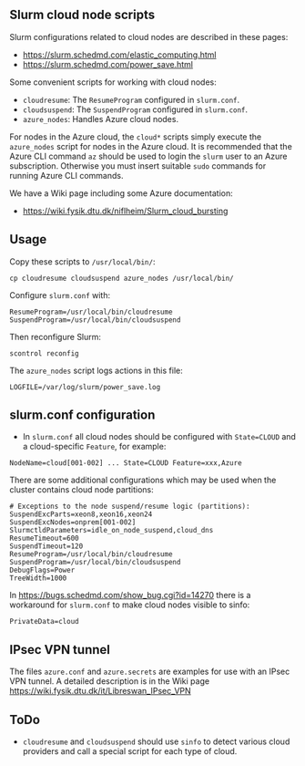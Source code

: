 Slurm cloud node scripts
------------------------

Slurm configurations related to cloud nodes are described in these pages:

* https://slurm.schedmd.com/elastic_computing.html
* https://slurm.schedmd.com/power_save.html

Some convenient scripts for working with cloud nodes:

* ```cloudresume```: The ```ResumeProgram``` configured in ```slurm.conf```.
* ```cloudsuspend```: The ```SuspendProgram``` configured in ```slurm.conf```.
* ```azure_nodes```: Handles Azure cloud nodes.

For nodes in the Azure cloud,
the ```cloud*``` scripts simply execute the ```azure_nodes``` script for nodes in the Azure cloud.
It is recommended that the Azure CLI command ```az``` should be used to login the ```slurm``` user to an Azure subscription.
Otherwise you must insert suitable  ```sudo``` commands for running Azure CLI commands.

We have a Wiki page including some Azure documentation:

* https://wiki.fysik.dtu.dk/niflheim/Slurm_cloud_bursting

Usage
-----

Copy these scripts to ```/usr/local/bin/```:
```
cp cloudresume cloudsuspend azure_nodes /usr/local/bin/
```

Configure ```slurm.conf``` with:
```
ResumeProgram=/usr/local/bin/cloudresume
SuspendProgram=/usr/local/bin/cloudsuspend
```

Then reconfigure Slurm:
```
scontrol reconfig
```

The ```azure_nodes``` script logs actions in this file:
```
LOGFILE=/var/log/slurm/power_save.log
```

slurm.conf configuration
------------------------

* In ```slurm.conf``` all cloud nodes should be configured with ```State=CLOUD``` and a cloud-specific ```Feature```, for example:

```
NodeName=cloud[001-002] ... State=CLOUD Feature=xxx,Azure
```

There are some additional configurations which may be used when the cluster contains cloud node partitions:

```
# Exceptions to the node suspend/resume logic (partitions):
SuspendExcParts=xeon8,xeon16,xeon24
SuspendExcNodes=onprem[001-002]
SlurmctldParameters=idle_on_node_suspend,cloud_dns
ResumeTimeout=600
SuspendTimeout=120
ResumeProgram=/usr/local/bin/cloudresume
SuspendProgram=/usr/local/bin/cloudsuspend
DebugFlags=Power
TreeWidth=1000
```

In https://bugs.schedmd.com/show_bug.cgi?id=14270 there is a workaround for ```slurm.conf``` to make cloud nodes visible to sinfo:
```
PrivateData=cloud
```


IPsec VPN tunnel
----------------

The files ```azure.conf``` and ```azure.secrets``` are examples for use with an IPsec VPN tunnel.
A detailed description is in the Wiki page 
https://wiki.fysik.dtu.dk/it/Libreswan_IPsec_VPN

ToDo
----

* ```cloudresume``` and ```cloudsuspend``` should use ```sinfo``` to detect 
  various cloud providers and call a special script for each type of cloud.
